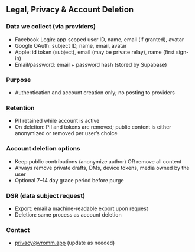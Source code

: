 ## Legal, Privacy & Account Deletion

### Data we collect (via providers)
- Facebook Login: app‑scoped user ID, name, email (if granted), avatar
- Google OAuth: subject ID, name, email, avatar
- Apple: id token (subject), email (may be private relay), name (first sign-in)
- Email/password: email + password hash (stored by Supabase)

### Purpose
- Authentication and account creation only; no posting to providers

### Retention
- PII retained while account is active
- On deletion: PII and tokens are removed; public content is either anonymized or removed per user’s choice

### Account deletion options
- Keep public contributions (anonymize author) OR remove all content
- Always remove private drafts, DMs, device tokens, media owned by the user
- Optional 7–14 day grace period before purge

### DSR (data subject request)
- Export: email a machine-readable export upon request
- Deletion: same process as account deletion

### Contact
- privacy@vromm.app (update as needed) 